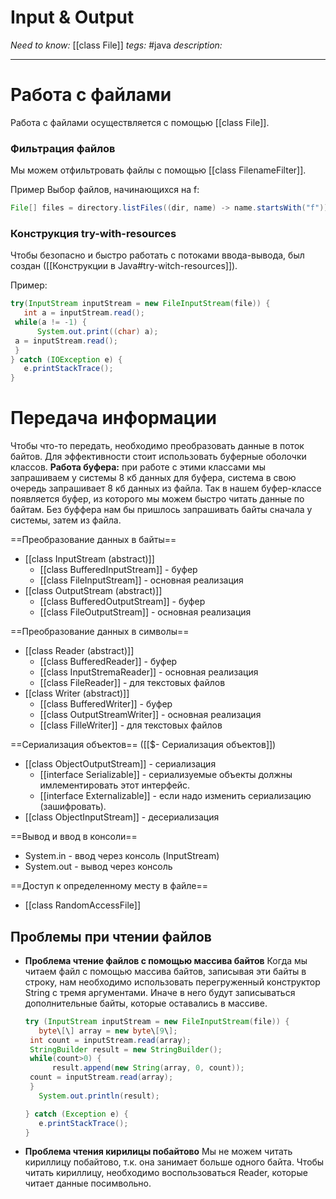 # Input & Output
*Need to know:* [[class File]] 
*tegs:* #java
*description:*

---

# Работа с файлами
Работа с файлами осуществляется с помощью [[class File]]. 

### Фильтрация файлов
Мы можем отфильтровать файлы с помощью [[class FilenameFilter]].

Пример
Выбор файлов, начинающихся на f:
```java
File[] files = directory.listFiles((dir, name) -> name.startsWith("f"));
```

### Конструкция try-with-resources
Чтобы безопасно и быстро работать с потоками ввода-вывода, был создан ([[Конструкции в Java#try-witch-resources]]).

Пример:
```java
try(InputStream inputStream = new FileInputStream(file)) {  
   int a = inputStream.read();  
 while(a != -1) {  
      System.out.print((char) a);  
 a = inputStream.read();  
 }  
} catch (IOException e) {  
   e.printStackTrace();  
}
```
# Передача информации
Чтобы что-то передать, необходимо преобразовать данные в поток байтов. Для эффективности стоит использовать буферные оболочки классов. **Работа буфера:** при работе с этими классами мы запрашиваем у системы 8 кб данных для буфера, система в свою очередь запрашивает 8 кб данных из файла. Так в нашем буфер-классе появляется буфер, из которого мы можем быстро читать данные по байтам. Без буффера нам бы пришлось запрашивать байты сначала у системы, затем из файла.

==Преобразование данных в байты==
- [[class InputStream (abstract)]]
	- [[class BufferedInputStream]] - буфер
	- [[class FileInputStream]] - основная реализация
- [[class OutputStream (abstract)]]
	- [[class BufferedOutputStream]] - буфер
	- [[class FileOutputStream]] - основная реализация

==Преобразование данных в символы==
- [[class Reader (abstract)]] 
	- [[class BufferedReader]] - буфер
	- [[class InputStremaReader]] - основная реализация
	- [[class FileReader]] - для текстовых файлов
- [[class Writer (abstract)]] 
	- [[class BufferedWriter]] - буфер
	- [[class OutputStreamWriter]] - основная реализация
	- [[class FilleWriter]] - для текстовых файлов

==Сериализация объектов== ([[$- Сериализация объектов]])
- [[class ObjectOutputStream]] - сериализация
	- [[interface Serializable]] - сериализуемые объекты должны имлементировать этот интерфейс.
	- [[interface Externalizable]] - если надо изменить сериализацию (зашифровать).
- [[class ObjectInputStream]] - десериализация

==Вывод и ввод в консоли== 
- System.in - ввод через консоль (InputStream)
- System.out - вывод через консоль 


==Доступ к определенному месту в файле==
- [[class RandomAccessFile]]

## Проблемы при чтении файлов
- **Проблема чтение файлов с помощью массива байтов**
	Когда мы читаем файл с помощью массива байтов, записывая эти байты в строку, нам необходимо использовать перегруженный конструктор String с тремя аргументами. Иначе в него будут записываться дополнительные байты, которые оставались в массиве.
	
	```java
	try (InputStream inputStream = new FileInputStream(file)) {  
	   byte\[\] array = new byte\[9\];  
	 int count = inputStream.read(array);  
	 StringBuilder result = new StringBuilder();  
	 while(count>0) {  
		  result.append(new String(array, 0, count));  
	 count = inputStream.read(array);  
	 }  
	   System.out.println(result);  

	} catch (Exception e) {  
	   e.printStackTrace();  
	}
	```
- **Проблема чтения кирилицы побайтово**
	Мы не можем читать кириллицу побайтово, т.к. она занимает больше одного байта. Чтобы читать кириллицу, необходимо воспользоваться Reader, которые читает данные посимвольно.


